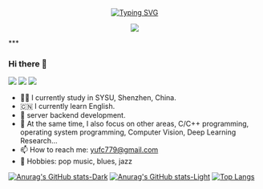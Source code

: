 <div align="center">
  
  <!-- dynamic typing effect 动态打字效果 -->
  <div align="center">
    <a href="https://blog.sunguoqi.com/">
      <img src="https://readme-typing-svg.demolab.com?font=Fira+Code&pause=1000&width=435&lines=console.log(%22Hello%2C%20World%22);小孙同学祝您今天愉快!&center=true&size=27" alt="Typing SVG" />
    </a>
  </div>

  <!-- knock code pictures 敲代码的图片 -->
  <img src="https://cdn.jsdelivr.net/gh/sun0225SUN/sun0225SUN/assets/images/coding.gif" /><br>
</div>
***

### Hi there 👋

<p>
<img src="https://img.shields.io/static/v1?label=Program&message=server backend development&color=blue"/>
<img src="https://img.shields.io/static/v1?label=Program&message=Operating System&color=red"/>
<img src="https://img.shields.io/static/v1?label=Program&message=redis&color=green"/>
</p>


- 👨‍💼 I currently study in SYSU, Shenzhen, China.
- 🇨🇳 I currently learn English.
- 💬 server backend development.
- 💬 At the same time, I also focus on other areas, C/C++ programming, operating system programming, Computer Vision, Deep Learning Research...
- 📫 How to reach me: yufc779@gmail.com
- 🌱 Hobbies: pop music, blues, jazz

[![Anurag's GitHub stats-Dark](https://github-readme-stats.vercel.app/api?username=Yufccode&show_icons=true&theme=dark&rank_icon=github#gh-dark-mode-only)](https://github.com/anuraghazra/github-readme-stats#gh-dark-mode-only)
[![Anurag's GitHub stats-Light](https://github-readme-stats.vercel.app/api?username=Yufccode&show_icons=true&theme=default&rank_icon=github#gh-light-mode-only)](https://github.com/anuraghazra/github-readme-stats#gh-light-mode-only)
[![Top Langs](https://github-readme-stats.vercel.app/api/top-langs/?username=Yufccode&layout=donut)](https://github.com/anuraghazra/github-readme-stats)



